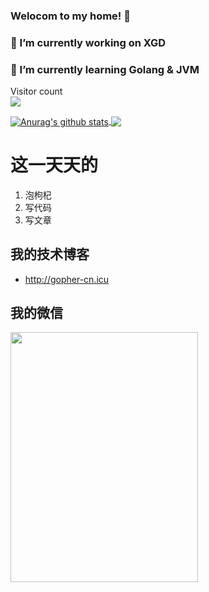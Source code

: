 ### Welocom to my home! 👋
### 🔭 I’m currently working on XGD
### 🤔 I’m currently learning Golang & JVM
<p> 
  Visitor count<br>
  <img src="https://profile-counter.glitch.me/yunteng9345/count.svg" />
</p>
<a href="https://github.com/yunteng9345/github-readme-stats">
  <img align="center" src="https://github-readme-stats.anuraghazra1.vercel.app/api?username=yunteng9345&show_icons=true&include_all_commits=true&theme=material-palenight" alt="Anurag's github stats" />
</a>

<a href="https://github.com/yunteng9345/github-readme-stats">
  <!-- Change the `github-readme-stats.anuraghazra1.vercel.app` to `github-readme-stats.vercel.app`  -->
  <img align="center" src="https://github-readme-stats.anuraghazra1.vercel.app/api/top-langs/?username=yunteng9345&layout=compact&theme=material-palenight" />
</a>

# 这一天天的

1. 泡枸杞
2. 写代码
3. 写文章
## 我的技术博客

- http://gopher-cn.icu

## 我的微信

<div align="left">
<img src="https://www.gopher-cn.icu/images/wx.jpg" height="400" width="300" >
 </div>
 
